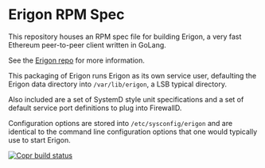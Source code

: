 # Erigon RPM Spec

This repository houses an RPM spec file for building Erigon, a
very fast Ethereum peer-to-peer client written in GoLang.

See the [Erigon repo](https://github.com/ledgerwatch/erigon) for more information.

This packaging of Erigon runs Erigon as its own service user, defaulting
the Erigon data directory into `/var/lib/erigon`, a LSB typical directory.

Also included are a set of SystemD style unit specifications and
a set of default service port definitions to plug into FirewallD.

Configuration options are stored into `/etc/sysconfig/erigon` and
are identical to the command line configuration options that one
would typically use to start Erigon.

[![Copr build status](https://copr.fedorainfracloud.org/coprs/kwetlesen/Erigon/package/erigon/status_image/last_build.png)](https://copr.fedorainfracloud.org/coprs/kwetlesen/Erigon/package/erigon/)
